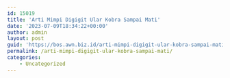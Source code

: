```yaml
---
id: 15019
title: 'Arti Mimpi Digigit Ular Kobra Sampai Mati'
date: '2023-07-09T18:34:22+00:00'
author: admin
layout: post
guid: 'https://bos.awn.biz.id/arti-mimpi-digigit-ular-kobra-sampai-mati/'
permalink: /arti-mimpi-digigit-ular-kobra-sampai-mati/
categories:
    - Uncategorized
---
```


